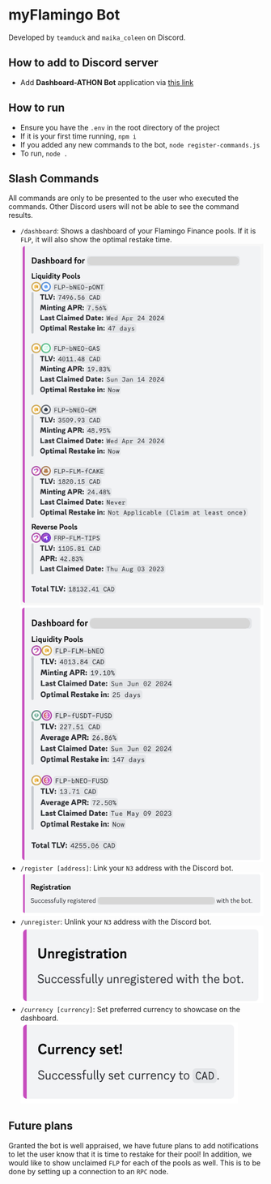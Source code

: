 # myFlamingo Bot
Developed by `teamduck` and `maika_coleen` on Discord.

## How to add to Discord server
- Add **Dashboard-ATHON Bot** application via [this link](https://discord.com/oauth2/authorize?client_id=1244872561490268161)

## How to run
- Ensure you have the `.env` in the root directory of the project
- If it is your first time running, `npm i`
- If you added any new commands to the bot, `node register-commands.js`
- To run, `node .`

## Slash Commands
All commands are only to be presented to the user who executed the commands. Other Discord users will not be able to see the command results.
- `/dashboard`: Shows a dashboard of your Flamingo Finance pools. If it is `FLP`, it will also show the optimal restake time.
![`/dashboard` Example 1200](./README_images/dashboard1.png)
![`/dashboard` Example 2](./README_images/dashboard2.png)
- `/register [address]`: Link your `N3` address with the Discord bot.
![`/register` Example](./README_images/register.png)
- `/unregister`: Unlink your `N3` address with the Discord bot.
![`/unregister` Example](./README_images/unregister.png)
- `/currency [currency]`: Set preferred currency to showcase on the dashboard.
![`/currency` Example](./README_images/currency.png)

## Future plans
Granted the bot is well appraised, we have future plans to add notifications to let the user know that it is time to restake for their pool! In addition, we would like to show unclaimed `FLP` for each of the pools as well. This is to be done by setting up a connection to an `RPC` node. 